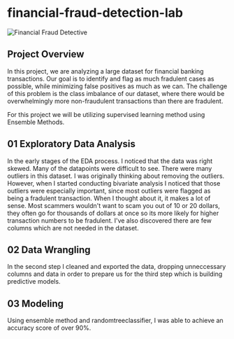 # financial-fraud-detection-lab

![Financial Fraud Detective](../images/fraud_detective.png)

## Project Overview

In this project, we are analyzing a large dataset for financial banking transactions. Our goal is to identify and flag as much fradulent cases as possible, while minimizing false positives as much as we can. The challenge of this problem is the class imbalance of our dataset, where there would be overwhelmingly more non-fraudulent transactions than there are fradulent. 

For this project we will be utilizing supervised learning method using Ensemble Methods.

## 01 Exploratory Data Analysis

In the early stages of the EDA process. I noticed that the data was right skewed. Many of the datapoints were difficult to see. There were many outliers in this dataset. I was originally thinking about removing the outliers. However, when I started conducting bivariate analysis I noticed that those outliers were especially important, since most outliers were flagged as being a fradulent transaction. When I thought about it, it makes a lot of sense. Most scammers wouldn't want to scam you out of 10 or 20 dollars, they often go for thousands of dollars at once so its more likely for higher transaction numbers to be fradulent. I've also discovered there are few columns which are not needed in the dataset.

## 02 Data Wrangling

In the second step I cleaned and exported the data, dropping unneccessary columns and data in order to prepare us for the third step which is building predictive models.

## 03 Modeling

Using ensemble method and randomtreeclassifier, I was able to achieve an accuracy score of over 90%.


